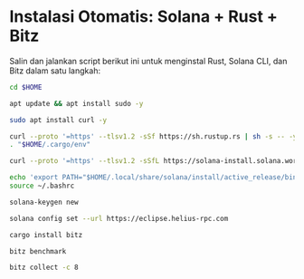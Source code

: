 # Instalasi Otomatis: Solana + Rust + Bitz

Salin dan jalankan script berikut ini untuk menginstal Rust, Solana CLI, dan Bitz dalam satu langkah:
```bash
cd $HOME
```
```bash
apt update && apt install sudo -y
````
```bash
sudo apt install curl -y
```
```bash
curl --proto '=https' --tlsv1.2 -sSf https://sh.rustup.rs | sh -s -- -y
. "$HOME/.cargo/env"
```
```bash
curl --proto '=https' --tlsv1.2 -sSfL https://solana-install.solana.workers.dev | bash
```
```bash
echo 'export PATH="$HOME/.local/share/solana/install/active_release/bin:$PATH"' >> ~/.bashrc
source ~/.bashrc
```
```bash
solana-keygen new
```
```bash
solana config set --url https://eclipse.helius-rpc.com
```
```bash
cargo install bitz
```
```bash
bitz benchmark 
```
```bash 
bitz collect -c 8
```
